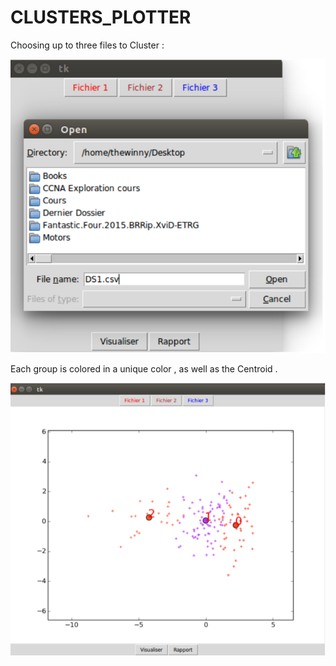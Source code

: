# CLUSTERS_PLOTTER

Choosing up to three files to Cluster :

![Alt text](/images/Choosing_Files.png?raw=true "Optional Title")

Each group is colored in a unique color , as well as the Centroid .

![Alt text](/images/UI.png?raw=true "Optional Title")

